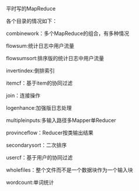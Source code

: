 平时写的MapReduce

各个目录的情况如下：

combinework：多个MapReduce的组合，有多种情况

flowsum:统计日志中用户流量

flowsumsort:排序版的统计日志中用户流量

invertindex:倒排索引

itemcf：基于item的协同过滤

join：连接操作

logenhance:加强版日志处理

multipleinputs:多输入路径多Mapper单Reducer

provinceflow：Reducer按类输出结果

secondarysort：二次排序

usercf：基于用户的协同过滤

wholefiles：整个文件而不是一个数据块作为一个输入块

wordcount:单词统计

